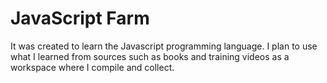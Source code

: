 # JavaScript Farm
It was created to learn the Javascript programming language. I plan to use what I learned from sources such as books and training videos as a workspace where I compile and collect.
